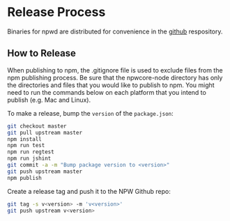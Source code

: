 # Release Process

Binaries for npwd are distributed for convenience in the [github](https://github.com/npw-project/NewPowerCoin) respository.

## How to Release

When publishing to npm, the .gitignore file is used to exclude files from the npm publishing process. Be sure that the npwcore-node directory has only the directories and files that you would like to publish to npm. You might need to run the commands below on each platform that you intend to publish (e.g. Mac and Linux).

To make a release, bump the `version` of the `package.json`:

```bash
git checkout master
git pull upstream master
npm install
npm run test
npm run regtest
npm run jshint
git commit -a -m "Bump package version to <version>"
git push upstream master
npm publish
```

Create a release tag and push it to the NPW Github repo:

```bash
git tag -s v<version> -m 'v<version>'
git push upstream v<version>
```
